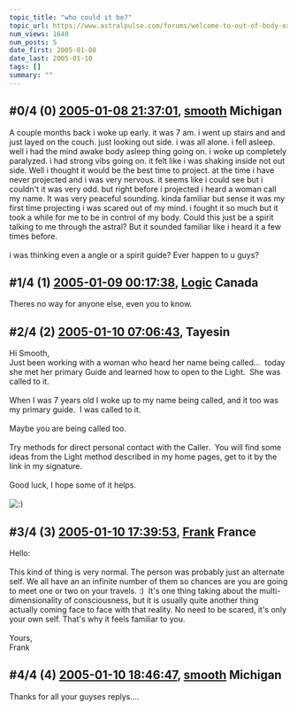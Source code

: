 ```yaml
---
topic_title: "who could it be?"
topic_url: https://www.astralpulse.com/forums/welcome-to-out-of-body-experiences!/who-could-it-be
num_views: 1640
num_posts: 5
date_first: 2005-01-08
date_last: 2005-01-10
tags: []
summary: ""
---
```


## \#0/4 (0) [2005-01-08 21:37:01](https://www.astralpulse.com/forums/index.php?msg=141853), [smooth](https://www.astralpulse.com/forums/profile/?u=4960) Michigan ##
<section>
A couple months back i woke up early. it was 7 am. i went up stairs and and just layed on the couch. just looking out side. i was all alone. i fell asleep. well i had the mind awake body asleep thing going on. i woke up completely paralyzed. i had strong vibs going on. it felt like i was shaking inside not out side. Well i thought it would be the best time to project. at the time i have never projected and i was very nervous. it seems like i could see but i couldn't it was very odd. but right before i projected i heard a woman call my name. It was very peaceful sounding. kinda familiar but sense it was my first time projecting i was scared out of my mind. i fought it so much but it took a while for me to be in control of my body. Could this just be a spirit talking to me through the astral? But it sounded familiar like i heard it a few times before.
<br>
<br>
i was thinking even a angle or a spirit guide? Ever happen to u guys?
</section>

## \#1/4 (1) [2005-01-09 00:17:38](https://www.astralpulse.com/forums/index.php?msg=141874), [Logic](https://www.astralpulse.com/forums/profile/?u=3578) Canada ##
<section>
Theres no way for anyone else, even you to know.
</section>

## \#2/4 (2) [2005-01-10 07:06:43](https://www.astralpulse.com/forums/index.php?msg=142163), Tayesin  ##
<section>
Hi Smooth,
<br>
Just been working with a woman who heard her name being called...  today she met her primary Guide and learned how to open to the Light.  She was called to it.
<br>
<br>
When I was 7 years old I woke up to my name being called, and it too was my primary guide.  I was called to it.
<br>
<br>
Maybe you are being called too.
<br>
<br>
Try methods for direct personal contact with the Caller.  You will find some ideas from the Light method described in my home pages, get to it by the link in my signature.
<br>
<br>
Good luck, I hope some of it helps.
<br>
<br>
<img alt=":)" class="smiley" src="https://www.astralpulse.com/forums/Smileys/fugue/smiley.png" title="Smiley"/>
</section>

## \#3/4 (3) [2005-01-10 17:39:53](https://www.astralpulse.com/forums/index.php?msg=142230), [Frank](https://www.astralpulse.com/forums/profile/?u=359) France ##
<section>
Hello:
<br>
<br>
This kind of thing is very normal. The person was probably just an alternate self. We all have an an infinite number of them so chances are you are going to meet one or two on your travels. :)  It's one thing taking about the multi-dimensionality of consciousness, but it is usually quite another thing actually coming face to face with that reality. No need to be scared, it's only your own self. That's why it feels familiar to you.
<br>
<br>
Yours,
<br>
Frank
</section>

## \#4/4 (4) [2005-01-10 18:46:47](https://www.astralpulse.com/forums/index.php?msg=142242), [smooth](https://www.astralpulse.com/forums/profile/?u=4960) Michigan ##
<section>
Thanks for all your guyses replys....
</section>